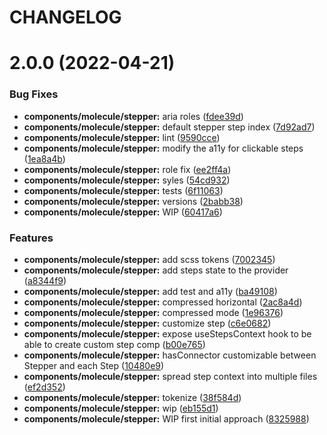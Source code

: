 # CHANGELOG

# 2.0.0 (2022-04-21)


### Bug Fixes

* **components/molecule/stepper:** aria roles ([fdee39d](https://github.com/SUI-Components/sui-components/commit/fdee39d670b2798f6e398519049ad22f35d6faf2))
* **components/molecule/stepper:** default stepper step index ([7d92ad7](https://github.com/SUI-Components/sui-components/commit/7d92ad7c73c95c530718d68ac0643f98eca9ea05))
* **components/molecule/stepper:** lint ([9590cce](https://github.com/SUI-Components/sui-components/commit/9590cce086b38fdf45e44e45eaeecd598da10ce5))
* **components/molecule/stepper:** modify the a11y for clickable steps ([1ea8a4b](https://github.com/SUI-Components/sui-components/commit/1ea8a4b120ecf1265ef21e0506ac866d6d190427))
* **components/molecule/stepper:** role fix ([ee2ff4a](https://github.com/SUI-Components/sui-components/commit/ee2ff4a1f65be0d2725405c86c2f46f0c585f6b5))
* **components/molecule/stepper:** syles ([54cd932](https://github.com/SUI-Components/sui-components/commit/54cd93283210a88b9961942761c42666559b0998))
* **components/molecule/stepper:** tests ([6f11063](https://github.com/SUI-Components/sui-components/commit/6f11063a7fc2c6f2bdad8285e0db1d01f0e3e0c8))
* **components/molecule/stepper:** versions ([2babb38](https://github.com/SUI-Components/sui-components/commit/2babb38282ee1ab929a1a32a791c1abf9fb909d8))
* **components/molecule/stepper:** WIP ([60417a6](https://github.com/SUI-Components/sui-components/commit/60417a6764016ee52ffa03825904e5a621ed6896))


### Features

* **components/molecule/stepper:** add scss tokens ([7002345](https://github.com/SUI-Components/sui-components/commit/7002345a3d85c134e6b162ced333599eb35b5714))
* **components/molecule/stepper:** add steps state to the provider ([a8344f9](https://github.com/SUI-Components/sui-components/commit/a8344f948f8e8600a236a9d207aee412c2860418))
* **components/molecule/stepper:** add test and a11y ([ba49108](https://github.com/SUI-Components/sui-components/commit/ba49108ba41592d875b2c0cb78ddd80db8a94114))
* **components/molecule/stepper:** compressed horizontal ([2ac8a4d](https://github.com/SUI-Components/sui-components/commit/2ac8a4dc570dad17246901abb2e2c7e4ab6b9e41))
* **components/molecule/stepper:** compressed mode ([1e96376](https://github.com/SUI-Components/sui-components/commit/1e96376b3667e30c72250e2bad3ddf30d1ab44fd))
* **components/molecule/stepper:** customize step ([c6e0682](https://github.com/SUI-Components/sui-components/commit/c6e0682d49a020cbcf3d44b16e1a5d45e002f75f))
* **components/molecule/stepper:** expose useStepsContext hook to be able to create custom step comp ([b00e765](https://github.com/SUI-Components/sui-components/commit/b00e765865a14b6ebffb7199ac97a994bba12833))
* **components/molecule/stepper:** hasConnector customizable between Stepper and each Step ([10480e9](https://github.com/SUI-Components/sui-components/commit/10480e9a0145f58ed605e4b533b4b28708e950b3))
* **components/molecule/stepper:** spread step context into multiple files ([ef2d352](https://github.com/SUI-Components/sui-components/commit/ef2d352116d5a990eac55b8436756c4e9699f844))
* **components/molecule/stepper:** tokenize ([38f584d](https://github.com/SUI-Components/sui-components/commit/38f584db45f1673004490344a2630e8ec8605a71))
* **components/molecule/stepper:** wip ([eb155d1](https://github.com/SUI-Components/sui-components/commit/eb155d13b21eedb1c76abc0b0139ac4563ef901e))
* **components/molecule/stepper:** WIP first initial approach ([8325988](https://github.com/SUI-Components/sui-components/commit/8325988ed81ae4d21fe4a9abde5d61e40c7adee5))



